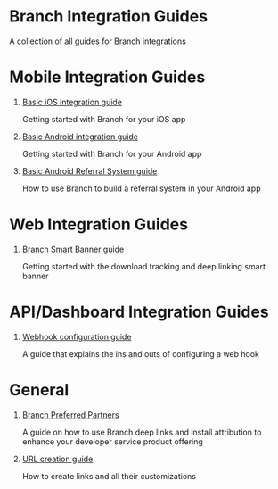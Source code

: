 Branch Integration Guides
=========================

A collection of all guides for Branch integrations

# Mobile Integration Guides

1. [Basic iOS integration guide](https://github.com/BranchMetrics/Branch-Integration-Guides/blob/master/ios_quickstart.md)

    Getting started with Branch for your iOS app
    
1. [Basic Android integration guide](https://github.com/BranchMetrics/Branch-Integration-Guides/blob/master/android-quick-start.md)

    Getting started with Branch for your Android app

1. [Basic Android Referral System guide](https://github.com/BranchMetrics/Branch-Integration-Guides/blob/master/android-referral-guide.md)

    How to use Branch to build a referral system in your Android app

# Web Integration Guides

1. [Branch Smart Banner guide](https://github.com/BranchMetrics/Branch-Integration-Guides/blob/master/smart-banner-guide.md)

    Getting started with the download tracking and deep linking smart banner

# API/Dashboard Integration Guides

1. [Webhook configuration guide](https://github.com/BranchMetrics/Branch-Integration-Guides/blob/master/webhook-guide.md)

    A guide that explains the ins and outs of configuring a web hook

# General 

1. [Branch Preferred Partners](https://github.com/BranchMetrics/Branch-Integration-Guides/blob/master/bpp-guide.md)

    A guide on how to use Branch deep links and install attribution to enhance your developer service product offering

1. [URL creation guide](https://github.com/BranchMetrics/Branch-Integration-Guides/blob/master/url-creation-guide.md)

    How to create links and all their customizations
